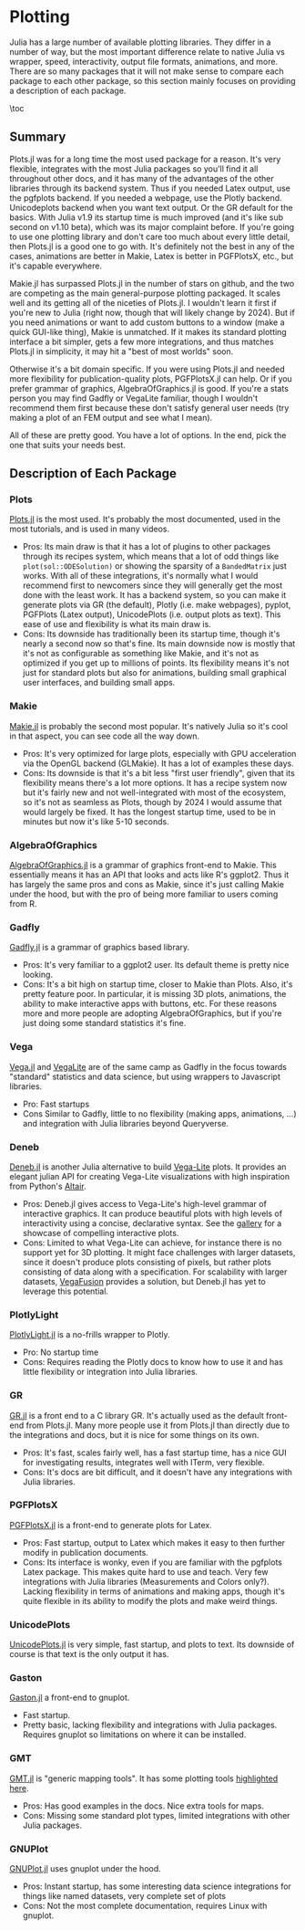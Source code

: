 # Plotting
Julia has a large number of available plotting libraries. They differ in a number of way, but the most important difference relate to native Julia vs wrapper, speed, interactivity, output file formats, animations, and more. There are so many packages that it will not make sense to compare each package to each other package, so this section mainly focuses on providing a description of each package.

\toc

## Summary
Plots.jl was for a long time the most used package for a reason. It's very flexible, integrates with the most Julia packages so you'll find it all throughout other docs, and it has many of the advantages of the other libraries through its backend system. Thus if you needed Latex output, use the pgfplots backend. If you needed a webpage, use the Plotly backend. Unicodeplots backend when you want text output. Or the GR default for the basics. With Julia v1.9 its startup time is much improved (and it's like sub second on v1.10 beta), which was its major complaint before. If you're going to use one plotting library and don't care too much about every little detail, then Plots.jl is a good one to go with. It's definitely not the best in any of the cases, animations are better in Makie, Latex is better in PGFPlotsX, etc., but it's capable everywhere.

Makie.jl has surpassed Plots.jl in the number of stars on github, and the two are competing as the main general-purpose plotting packaged. It scales well and its getting all of the niceties of Plots.jl. I wouldn't learn it first if you're new to Julia (right now, though that will likely change by 2024). But if you need animations or want to add custom buttons to a window (make a quick GUI-like thing), Makie is unmatched. If it makes its standard plotting interface a bit simpler, gets a few more integrations, and thus matches Plots.jl in simplicity, it may hit a "best of most worlds" soon.

Otherwise it's a bit domain specific. If you were using Plots.jl and needed more flexibility for publication-quality plots, PGFPlotsX.jl can help. Or if you prefer grammar of graphics, AlgebraOfGraphics.jl is good. If you're a stats person you may find Gadfly or VegaLite familiar, though I wouldn't recommend them first because these don't satisfy general user needs (try making a plot of an FEM output and see what I mean).

All of these are pretty good. You have a lot of options. In the end, pick the one that suits your needs best.

## Description of Each Package
### Plots
[Plots.jl](https://docs.juliaplots.org/) is the most used. It's probably the most documented, used in the most tutorials, and is used in many videos. 
* Pros: Its main draw is that it has a lot of plugins to other packages through its recipes system, which means that a lot of odd things like `plot(sol::ODESolution)` or showing the sparsity of a `BandedMatrix` just works. With all of these integrations, it's normally what I would recommend first to newcomers since they will generally get the most done with the least work. It has a backend system, so you can make it generate plots via GR (the default), Plotly (i.e. make webpages), pyplot, PGFPlots (Latex output), UnicodePlots (i.e. output plots as text). This ease of use and flexibility is what its main draw is.
* Cons: Its downside has traditionally been its startup time, though it's nearly a second now so that's fine. Its main downside now is mostly that it's not as configurable as something like Makie, and it's not as optimized if you get up to millions of points. Its flexibility means it's not just for standard plots but also for animations, building small graphical user interfaces, and building small apps. 

### Makie
[Makie.jl](https://docs.makie.org/stable/) is probably the second most popular. It's natively Julia so it's cool in that aspect, you can see code all the way down. 
* Pros: It's very optimized for large plots, especially with GPU acceleration via the OpenGL backend (GLMakie). It has a lot of examples these days. 
* Cons: Its downside is that it's a bit less "first user friendly", given that its flexibility means there's a lot more options. It has a recipe system now but it's fairly new and not well-integrated with most of the ecosystem, so it's not as seamless as Plots, though by 2024 I would assume that would largely be fixed. It has the longest startup time, used to be in minutes but now it's like 5-10 seconds. 

### AlgebraOfGraphics
[AlgebraOfGraphics.jl](https://aog.makie.org/stable/) is a grammar of graphics front-end to Makie. This essentially means it has an API that looks and acts like R's ggplot2. Thus it has largely the same pros and cons as Makie, since it's just calling Makie under the hood, but with the pro of being more familiar to users coming from R.

### Gadfly
[Gadfly.jl](http://gadflyjl.org/stable/) is a grammar of graphics based library.
* Pros: It's very familiar to a ggplot2 user. Its default theme is pretty nice looking.
* Cons: It's a bit high on startup time, closer to Makie than Plots. Also, it's pretty feature poor. In particular, it is missing 3D plots, animations, the ability to make interactive apps with buttons, etc. For these reasons more and more people are adopting AlgebraOfGraphics, but if you're just doing some standard statistics it's fine.

### Vega
[Vega.jl](https://www.queryverse.org/Vega.jl/stable) and [VegaLite](https://www.queryverse.org/VegaLite.jl/stable/) are of the same camp as Gadfly in the focus towards "standard" statistics and data science, but using wrappers to Javascript libraries. 
* Pro: Fast startups 
* Cons Similar to Gadfly, little to no flexibility (making apps, animations, ...) and integration with Julia libraries beyond Queryverse.

### Deneb
[Deneb.jl](https://github.com/brucala/Deneb.jl) is another Julia alternative to build [Vega-Lite](https://vega.github.io/vega-lite/) plots. It provides an elegant julian API for creating Vega-Lite visualizations with high inspiration from Python's [Altair](https://altair-viz.github.io/).
* Pros: Deneb.jl gives access to Vega-Lite's high-level grammar of interactive graphics. It can produce beautiful plots with high levels of interactivity using a concise, declarative syntax. See the [gallery](https://brucala.github.io/Deneb.jl/dev/examples/#Interactive) for a showcase of compelling interactive plots.
* Cons: Limited to what Vega-Lite can achieve, for instance there is no support yet for 3D plotting. It might face challenges with larger datasets, since it doesn't produce plots consisting of pixels, but rather plots consisting of data along with a specification. For scalability with larger datasets, [VegaFusion](https://vegafusion.io/) provides a solution, but Deneb.jl has yet to leverage this potential.

### PlotlyLight
[PlotlyLight.jl](https://github.com/JuliaComputing/PlotlyLight.jl) is a no-frills wrapper to Plotly. 
* Pro: No startup time
* Cons: Requires reading the Plotly docs to know how to use it and has little flexibility or integration into Julia libraries.

### GR
[GR.jl](https://github.com/jheinen/GR.jl) is a front end to a C library GR. It's actually used as the default front-end from Plots.jl. Many more people use it from Plots.jl than directly due to the integrations and docs, but it is nice for some things on its own.
* Pros: It's fast, scales fairly well, has a fast startup time, has a nice GUI for investigating results, integrates well with ITerm, very flexible.
* Cons: It's docs are bit difficult, and it doesn't have any integrations with Julia libraries. 

### PGFPlotsX
[PGFPlotsX.jl](https://kristofferc.github.io/PGFPlotsX.jl/stable/) is a front-end to generate plots for Latex.
* Pros: Fast startup, output to Latex which makes it easy to then further modify in publication documents.
* Cons: Its interface is wonky, even if you are familiar with the pgfplots Latex package. This makes quite hard to use and teach. Very few integrations with Julia libraries (Measurements and Colors only?). Lacking flexibility in terms of animations and making apps, though it's quite flexible in its ability to modify the plots and make weird things.

### UnicodePlots
[UnicodePlots.jl](https://github.com/JuliaPlots/UnicodePlots.jl) is very simple, fast startup, and plots to text. Its downside of course is that text is the only output it has.

### Gaston
[Gaston.jl](https://mbaz.github.io/Gaston.jl/v0.10.0/) a front-end to gnuplot.
* Fast startup.
* Pretty basic, lacking flexibility and integrations with Julia packages. Requires gnuplot so limitations on where it can be installed.

### GMT
[GMT.jl](https://github.com/GenericMappingTools/GMT.jl) is "generic mapping tools". It has some plotting tools [highlighted here](https://www.generic-mapping-tools.org/GMTjl_doc/examples/plotting_functions/).
* Pros: Has good examples in the docs. Nice extra tools for maps.
* Cons: Missing some standard plot types, limited integrations with other Julia packages.

### GNUPlot
[GNUPlot.jl](https://github.com/gcalderone/Gnuplot.jl) uses gnuplot under the hood.
* Pros: Instant startup, has some interesting data science integrations for things like named datasets, very complete set of plots
* Cons: Not the most complete documentation, requires Linux with gnuplot.